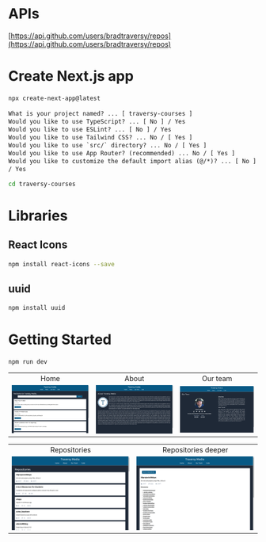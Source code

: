 # APIs
[https://api.github.com/users/bradtraversy/repos](https://api.github.com/users/bradtraversy/repos)

# Create Next.js app
```bash
npx create-next-app@latest
```

```
What is your project named? ... [ traversy-courses ]
Would you like to use TypeScript? ... [ No ] / Yes
Would you like to use ESLint? ... [ No ] / Yes
Would you like to use Tailwind CSS? ... No / [ Yes ]
Would you like to use `src/` directory? ... No / [ Yes ]
Would you like to use App Router? (recommended) ... No / [ Yes ]
Would you like to customize the default import alias (@/*)? ... [ No ] / Yes
```

```bash
cd traversy-courses
```

# Libraries
## React Icons
```bash
npm install react-icons --save
```

## uuid
```bash
npm install uuid
```

# Getting Started
```bash
npm run dev
```

<table align='center'>
  <tr align='center'>
    <td>Home</td>
    <td>About</td>
    <td>Our team</td>
  </tr>
  <tr align='center'>
    <td>
      <img src='https://github.com/truonganhvu205/traversy-courses/blob/main/traversy-courses-nextjs-react-tailwind-css-truong-anh-vu-11-05-2023/traversy-courses-nextjs-react-tailwind-css-truong-anh-vu-11-05-2023-pic-1.png' />
    </td>
    <td>
      <img src='https://github.com/truonganhvu205/traversy-courses/blob/main/traversy-courses-nextjs-react-tailwind-css-truong-anh-vu-11-05-2023/traversy-courses-nextjs-react-tailwind-css-truong-anh-vu-11-05-2023-pic-2.png' />
    </td>
    <td>
      <img src='https://github.com/truonganhvu205/traversy-courses/blob/main/traversy-courses-nextjs-react-tailwind-css-truong-anh-vu-11-05-2023/traversy-courses-nextjs-react-tailwind-css-truong-anh-vu-11-05-2023-pic-3.png' />
    </td>
  </tr>
</table>

<table align='center'>
  <tr align='center'>
    <td>Repositories</td>
    <td>Repositories deeper</td>
  </tr>
  <tr align='center'>
    <td>
      <img src='https://github.com/truonganhvu205/traversy-courses/blob/main/traversy-courses-nextjs-react-tailwind-css-truong-anh-vu-11-05-2023/traversy-courses-nextjs-react-tailwind-css-truong-anh-vu-11-05-2023-pic-4.png' />
    </td>
    <td>
      <img src='https://github.com/truonganhvu205/traversy-courses/blob/main/traversy-courses-nextjs-react-tailwind-css-truong-anh-vu-11-05-2023/traversy-courses-nextjs-react-tailwind-css-truong-anh-vu-11-05-2023-pic-5.png' />
    </td>
  </tr>
</table>


